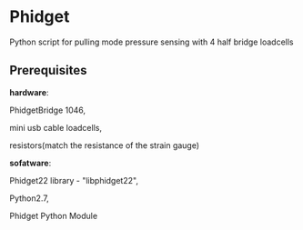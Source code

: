 # Phidget
Python script for pulling mode pressure sensing with 4 half bridge loadcells



## Prerequisites
**hardware**:  

PhidgetBridge 1046, 

mini usb cable loadcells, 

resistors(match the resistance of the strain gauge)

**sofatware**:

Phidget22 library - "libphidget22",

Python2.7,

Phidget Python Module
